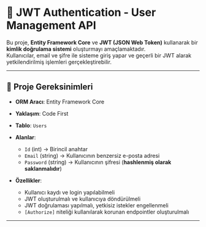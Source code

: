 # 🔑 JWT Authentication - User Management API

Bu proje, **Entity Framework Core** ve **JWT (JSON Web Token)** kullanarak bir **kimlik doğrulama sistemi** oluşturmayı amaçlamaktadır.  
Kullanıcılar, email ve şifre ile sisteme giriş yapar ve geçerli bir JWT alarak yetkilendirilmiş işlemleri gerçekleştirebilir.

---

## 📂 Proje Gereksinimleri

- **ORM Aracı**: Entity Framework Core  
- **Yaklaşım**: Code First  
- **Tablo**: `Users`  
- **Alanlar**:
  - `Id` (int) → Birincil anahtar  
  - `Email` (string) → Kullanıcının benzersiz e-posta adresi  
  - `Password` (string) → Kullanıcının şifresi (**hashlenmiş olarak saklanmalıdır**)  

- **Özellikler**:
  - Kullanıcı kaydı ve login yapılabilmeli  
  - JWT oluşturulmalı ve kullanıcıya döndürülmeli  
  - JWT doğrulaması yapılmalı, yetkisiz istekler engellenmeli  
  - `[Authorize]` niteliği kullanılarak korunan endpointler oluşturulmalı  

---
